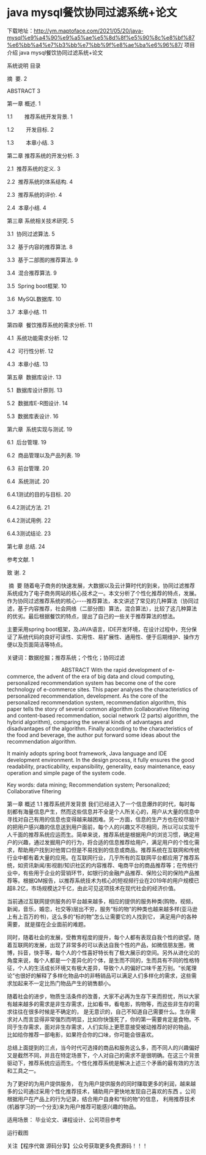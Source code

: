# java mysql餐饮协同过滤系统+论文
下载地址：http://ym.maptoface.com/2021/05/20/java-mysql%e9%a4%90%e9%a5%ae%e5%8d%8f%e5%90%8c%e8%bf%87%e6%bb%a4%e7%b3%bb%e7%bb%9f%e8%ae%ba%e6%96%87/
项目介绍
java mysql餐饮协同过滤系统+论文

系统说明
目录

摘  要. 2

ABSTRACT 3

第一章 概述. 1

1.1        推荐系统开发背景. 1

1.2        开发目标. 2

1.3        本章小结. 3

第二章 推荐系统的开发分析. 3

2.1  推荐系统的定义. 3

2.2  推荐系统的体系结构. 4

2.3  推荐系统的评价. 4

2.4  本章小结. 4

第三章 系统相关技术研究. 5

3.1  协同过滤算法. 5

3.2  基于内容的推荐算法. 8

3.3  基于二部图的推荐算法. 9

3.4  混合推荐算法. 9

3.5  Spring boot框架. 10

3.6  MySQL数据库. 10

3.7  本章小结. 11

第四章  餐饮推荐系统的需求分析. 11

4.1  系统功能需求分析. 12

4.2  可行性分析. 12

4.3  本章小结. 13

第五章  数据库设计. 13

5.1  数据库设计原则. 13

5.2  数据库E-R图设计. 14

5.3  数据库表设计. 16

第六章  系统实现与测试. 19

6.1  后台管理. 19

6.2  商品管理以及产品列表. 19

6.3  前台管理. 20

6.4  系统测试. 20

6.4.1测试的目的与目标. 20

6.4.2测试方法. 21

6.4.2测试用例. 22

6.4.3测试结论. 23

第七章 总结. 24

参考文献. 1

致 谢. 2







 摘  要
随着电子商务的快速发展，大数据以及云计算时代的到来，协同过滤推荐系统成为了电子商务网站的核心技术之一。本文分析了个性化推荐的特点，发展。作为协同过滤推荐系统的核心----推荐算法，本文讲述了常见的几种算法（协同过滤，基于内容推荐，社会网络（二部分图）算法，混合算法），比较了这几种算法的优劣。最后根据餐饮的特点，提出了自己的一些关于推荐算法的想法。

主要采用spring boot框架，及JAVA语言，IDE开发环境，在设计过程中，充分保证了系统代码的良好可读性、实用性、易扩展性、通用性、便于后期维护、操作方便以及页面简洁等特点。



关键词：数据挖掘；推荐系统；个性化；协同过滤

                                    ABSTRACT
With the rapid development of e-commerce, the advent of the era of big data and cloud computing, personalized recommendation system has become one of the core technology of e-commerce sites. This paper analyses the characteristics of personalized recommendation, development. As the core of the personalized recommendation system, recommendation algorithm, this paper tells the story of several common algorithm (collaborative filtering and content-based recommendation, social network (2 parts) algorithm, the hybrid algorithm), comparing the several kinds of advantages and disadvantages of the algorithm. Finally according to the characteristics of the food and beverage, the author put forward some ideas about the recommendation algorithm.

It mainly adopts spring boot framework, Java language and IDE development environment. In the design process, it fully ensures the good readability, practicability, expansibility, generality, easy maintenance, easy operation and simple page of the system code.



Key words: data mining; Recommendation system; Personalized; Collaborative filtering



第一章 概述
1.1 推荐系统开发背景
我们已经进入了一个信息爆炸的时代，每时每刻都有海量信息产生，然而这些信息并不全是个人所关心的，用户从大量的信息中寻找对自己有用的信息也变得越来越困难。另一方面，信息的生产方也在绞尽脑汁的把用户感兴趣的信息送到用户面前，每个人的兴趣又不尽相同，所以可以实现千人千面的推荐系统应运而生。简单来说，推荐系统是根据用户的浏览习惯，确定用户的兴趣，通过发掘用户的行为，将合适的信息推荐给用户，满足用户的个性化需求，帮助用户找到对他胃口但是不易找到的信息或商品。推荐系统在互联网和传统行业中都有着大量的应用。在互联网行业，几乎所有的互联网平台都应用了推荐系统，如资讯新闻/影视剧/知识社区的内容推荐、电商平台的商品推荐等；在传统行业中，有些用于企业的营销环节，如银行的金融产品推荐、保险公司的保险产品推荐等。根据QM报告，以推荐系统技术为核心的短视频行业在2019年的用户规模已超8.2亿，市场规模达2千亿，由此可见这项技术在现代社会的经济价值。

当前通过互联网提供服务的平台越来越多，相应的提供的服务种类(购物，视频，新闻，音乐，婚恋，社交等)层出不穷，服务“标的物”的种类也越来越多样(亚马逊上有上百万的书)，这么多的“标的物”怎么让需要它的人找到它， 满足用户的各种需要， 就是摆在企业面前的难题。

同时，随着社会的发展，受教育程度的提升，每个人都有表现自我个性的欲望。随着互联网的发展，出现了非常多的可以表达自我个性的产品，如微信朋友圈，微博，抖音，快手等，每个人的个性喜好特长有了极大展示的空间。另外从进化论的角度来说，每个人都是一个差异化的个体，是生而不同的，生而具有不同的性格特征，个人的生活成长环境又有极大差异，导致个人的偏好口味千差万别。“长尾理论”也很好的解释了多样化物品中的非畅销品可以满足人们多样化的需求，这些需求加起来不一定比热门物品产生的销售额小。

随着社会的进步，物质生活条件的改善，大家不必再为生存下来而担忧，所以大家有越来越多的需求是非生存需求，比如看书，看电影，购物等，而这些非生存的需求往往在很多时候是不确定的， 是无意识的，自己不知道自己需要什么。生存需求对人而言显得非常强烈而明显，比如你快饿死了，你的第一需要肯定是食物。不同于生存需求，面对非生存需求，人们实际上更愿意接受被动推荐的好的物品， 比如给你推荐一部电影，如果符合你的口味，你可能会很喜欢。

总结上面提到的三点，当今时代可选择的商品和服务这么多，而不同人的兴趣偏好又是截然不同，并且在特定场景下，个人对自己的需求不是很明确。在这三个背景驱动下，推荐系统应运而生。个性化推荐系统是解决上述三个矛盾的最有效的方法和工具之一。

为了更好的为用户提供服务， 在为用户提供服务的同时赚取更多的利润，越来越多的公司通过采用个性化推荐技术，辅助用户更快地发现自己喜欢的东西 。公司根据用户在产品上的行为记录，结合用户自身和“标的物”的信息， 利用推荐技术(机器学习的一个分支)来为用户推荐可能感兴趣的物品。

适用场景：
毕业论文、课程设计、公司项目参考

运行截图
        

关注【程序代做 源码分享】公众号获取更多免费源码！！！
